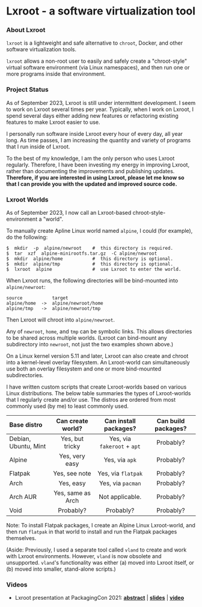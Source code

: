 # Lxroot - a software virtualization tool


### About Lxroot

`lxroot` is a lightweight and safe alternative to `chroot`, Docker, and other software virtualization tools.

`lxroot` allows a non-root user to easily and safely create a "chroot-style" virtual software environment (via Linux namespaces), and then run one or more programs inside that environment.


###  Project Status

As of September 2023, Lxroot is still under intermittent development.
I seem to work on Lxroot several times per year.  Typically, when I
work on Lxroot, I spend several days either adding new features or
refactoring existing features to make Lxroot easier to use.

I personally run software inside Lxroot every hour of every day, all year long.
As time passes, I am increasing the quantity and variety of programs that I run inside of Lxroot.

To the best of my knowledge, I am the only person who uses Lxroot
regularly.  Therefore, I have been investing my energy in improving
Lxroot, rather than documenting the improvements and publishing
updates.  **Therefore, if you are interested in using Lxroot, please let
me know so that I can provide you with the updated and improved source
code.**

###  Lxroot Worlds

As of September 2023, I now call an Lxroot-based chroot-style-environment a "world".

To manually create Apline Linux world named `alpine`, I could
(for example), do the following:

```
$  mkdir  -p  alpine/newroot    #  this directory is required.
$  tar  xzf  alpine-minirootfs.tar.gz  -C alpine/newroot
$  mkdir  alpine/home           #  this directory is optional.
$  mkdir  alpine/tmp            #  this directory is optional.
$  lxroot  alpine               #  use Lxroot to enter the world.
```

When Lxroot runs, the following directories will be bind-mounted into
`alpine/newroot`:

```
source           target
alpine/home  ->  alpine/newroot/home
alpine/tmp   ->  alpine/newroot/tmp
```

Then Lxroot will chroot into `alpine/newroot`.

Any of `newroot`, `home`, and `tmp` can be symbolic links.  This
allows directories to be shared across multiple worlds.  (Lxroot can
bind-mount any subdirectory into `newroot`, not just the two examples shown above.)

On a Linux kernel version 5.11 and later,
Lxroot can also create and chroot into a kernel-level overlay
filesystem.  An Lxroot-world can simultaneously use both an overlay filesystem
and one or more bind-mounted subdirectories.

I have written custom scripts that create Lxroot-worlds based on
various Linux distributions.  The below table summaries the types of
Lxroot-worlds that I regularly create and/or use.  The distros are
ordered from most commonly used (by me) to least commonly used.

|  Base distro           |  Can create world?  |  Can install packages?        |  Can build packages?  |
|  :--                   |  :-:                |  :-:                          |  :-:                  |
|  Debian, Ubuntu, Mint  |  Yes, but tricky    |  Yes, via `fakeroot` + `apt`  |  Probably?            |
|  Alpine                |  Yes, very easy     |  Yes, via `apk`               |  Probably?            |
|  Flatpak               |  Yes, see note      |  Yes, via `flatpak`           |  Probably?            |
|  Arch                  |  Yes, easy          |  Yes, via `pacman`            |  Probably?            |
|  Arch AUR              |  Yes, same as Arch  |  Not applicable.              |  Probably?            |
|  Void                  |  Probably?          |  Probably?                    |  Probably?            |

Note: To install Flatpak packages, I create an Alpine Linux
Lxroot-world, and then run `flatpak` in that world to install and run
the Flatpak packages themselves.

(Aside: Previously, I used a separate tool called `vland` to create and
work with Lxroot environments.  However, `vland` is now obsolete and
unsupported.  `vland`'s functionality was either (a) moved into Lxroot
itself, or (b) moved into smaller, stand-alone scripts.)

### Videos

-  Lxroot presentation at PackagingCon 2021:  [**abstract**](https://pretalx.com/packagingcon-2021/talk/PMPUSW/)  |  [**slides**](https://pretalx.com/media/packagingcon-2021/submissions/PMPUSW/resources/20211110_Lxroot_7ILURuB.pdf)  |  [**video**](https://www.youtube.com/watch?v=1rw7ww0k_mk)

<!--  version  20230926.0  -->
